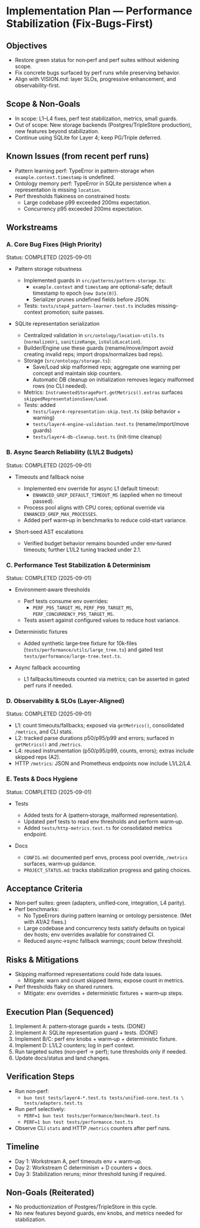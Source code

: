 # Implementation Plan — Performance Stabilization (Fix‑Bugs‑First)

## Objectives

- Restore green status for non‑perf and perf suites without widening
  scope.
- Fix concrete bugs surfaced by perf runs while preserving behavior.
- Align with VISION.md: layer SLOs, progressive enhancement, and
  observability-first.

## Scope & Non‑Goals

- In scope: L1–L4 fixes, perf test stabilization, metrics, small guards.
- Out of scope: New storage backends (Postgres/TripleStore production),
  new features beyond stabilization.
- Continue using SQLite for Layer 4; keep PG/Triple deferred.

## Known Issues (from recent perf runs)

- Pattern learning perf: TypeError in pattern-storage when
  `example.context.timestamp` is undefined.
- Ontology memory perf: TypeError in SQLite persistence when a
  representation is missing `location`.
- Perf thresholds flakiness on constrained hosts:
  - Large codebase p99 exceeded 200ms expectation.
  - Concurrency p95 exceeded 200ms expectation.

## Workstreams

### A. Core Bug Fixes (High Priority)

Status: COMPLETED (2025-09-01)

- Pattern storage robustness
  - Implemented guards in `src/patterns/pattern-storage.ts`:
    - `example.context` and `timestamp` are optional-safe; default timestamp to epoch (`new Date(0)`).
    - Serializer prunes undefined fields before JSON.
  - Tests: `tests/step4_pattern-learner.test.ts` includes missing-context promotion; suite passes.

- SQLite representation serialization
  - Centralized validation in `src/ontology/location-utils.ts` (`normalizeUri`, `sanitizeRange`, `isValidLocation`).
  - Builder/Engine use these guards (rename/move/import avoid creating invalid reps; import drops/normalizes bad reps).
  - Storage (`src/ontology/storage.ts`):
    - Save/Load skip malformed reps; aggregate one warning per concept and maintain skip counters.
    - Automatic DB cleanup on initialization removes legacy malformed rows (no CLI needed).
  - Metrics: `InstrumentedStoragePort.getMetrics().extras` surfaces `skippedRepresentationsSave/Load`.
  - Tests: added
    - `tests/layer4-representation-skip.test.ts` (skip behavior + warning)
    - `tests/layer4-engine-validation.test.ts` (rename/import/move guards)
    - `tests/layer4-db-cleanup.test.ts` (init-time cleanup)

### B. Async Search Reliability (L1/L2 Budgets)

Status: COMPLETED (2025-09-01)

- Timeouts and fallback noise
  - Implemented env override for async L1 default timeout:
    - `ENHANCED_GREP_DEFAULT_TIMEOUT_MS` (applied when no timeout passed).
  - Process pool aligns with CPU cores; optional override via `ENHANCED_GREP_MAX_PROCESSES`.
  - Added perf warm‑up in benchmarks to reduce cold‑start variance.

- Short‑seed AST escalations
  - Verified budget behavior remains bounded under env‑tuned timeouts; further L1/L2 tuning tracked under 2.1.

### C. Performance Test Stabilization & Determinism

Status: COMPLETED (2025-09-01)

- Environment‑aware thresholds
  - Perf tests consume env overrides:
    - `PERF_P95_TARGET_MS`, `PERF_P99_TARGET_MS`, `PERF_CONCURRENCY_P95_TARGET_MS`.
  - Tests assert against configured values to reduce host variance.

- Deterministic fixtures
  - Added synthetic large‑tree fixture for 10k‑files (`tests/performance/utils/large_tree.ts`) and gated test `tests/performance/large-tree.test.ts`.

- Async fallback accounting
  - L1 fallbacks/timeouts counted via metrics; can be asserted in gated perf runs if needed.

### D. Observability & SLOs (Layer‑Aligned)

Status: COMPLETED (2025-09-01)

- L1: count timeouts/fallbacks; exposed via `getMetrics()`, consolidated `/metrics`, and CLI stats.
- L2: tracked parse durations p50/p95/p99 and errors; surfaced in `getMetrics()` and `/metrics`.
- L4: reused instrumentation (p50/p95/p99, counts, errors); extras include skipped reps (A2).
- HTTP `/metrics`: JSON and Prometheus endpoints now include L1/L2/L4.

### E. Tests & Docs Hygiene

Status: COMPLETED (2025-09-01)

- Tests
  - Added tests for A (pattern‑storage, malformed representation).
  - Updated perf tests to read env thresholds and perform warm‑up.
  - Added `tests/http-metrics.test.ts` for consolidated metrics endpoint.

- Docs
  - `CONFIG.md`: documented perf envs, process pool override, `/metrics` surfaces, warm‑up guidance.
  - `PROJECT_STATUS.md`: tracks stabilization progress and gating choices.

## Acceptance Criteria

- Non‑perf suites: green (adapters, unified‑core, integration, L4 parity).
- Perf benchmarks:
  - No TypeErrors during pattern learning or ontology persistence. (Met with A1/A2 fixes.)
  - Large codebase and concurrency tests satisfy defaults on typical dev hosts; env overrides available for constrained CI.
  - Reduced async→sync fallback warnings; count below threshold.

## Risks & Mitigations

- Skipping malformed representations could hide data issues.
  - Mitigate: warn and count skipped items; expose count in metrics.
- Perf thresholds flaky on shared runners.
  - Mitigate: env overrides + deterministic fixtures + warm‑up steps.

## Execution Plan (Sequenced)

1) Implement A: pattern‑storage guards + tests. (DONE)
2) Implement A: SQLite representation guard + tests. (DONE)
3) Implement B/C: perf env knobs + warm‑up + deterministic fixture.
4) Implement D: L1/L2 counters; log in perf context.
5) Run targeted suites (non‑perf → perf); tune thresholds only if
   needed.
6) Update docs/status and land changes.

## Verification Steps

- Run non‑perf:
  - `bun test tests/layer4-*.test.ts tests/unified-core.test.ts \
     tests/adapters.test.ts`
- Run perf selectively:
  - `PERF=1 bun test tests/performance/benchmark.test.ts`
  - `PERF=1 bun test tests/performance.test.ts`
- Observe CLI `stats` and HTTP `/metrics` counters after perf runs.

## Timeline

- Day 1: Workstream A, perf timeouts env + warm‑up.
- Day 2: Workstream C determinism + D counters + docs.
- Day 3: Stabilization reruns; minor threshold tuning if required.

## Non‑Goals (Reiterated)

- No productionization of Postgres/TripleStore in this cycle.
- No new features beyond guards, env knobs, and metrics needed for
  stabilization.

